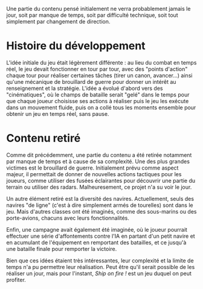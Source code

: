 Une partie du contenu pensé initialement ne verra probablement jamais le jour, soit par manque de temps, soit par difficulté technique, soit tout 
simplement par changement de direction.

# Histoire du développement

L'idée initiale du jeu était légèrement différente : au lieu du combat en temps réel, le jeu devait fonctionner en tour par tour, avec des "points 
d'action" chaque tour pour réaliser certaines tâches (tirer un canon, avancer...) ainsi qu'une mécanique de brouillard de guerre pour donner un 
intérêt au renseignement et la stratégie. L'idée a évolué d'abord vers des "cinématiques", où le champs de bataille serait "gelé" dans le temps
pour que chaque joueur choisisse ses actions à réaliser puis le jeu les exécute dans un mouvement fluide, puis on a collé tous les moments ensemble
pour obtenir un jeu en temps réel, sans pause.

# Contenu retiré

Comme dit précédemment, une partie du contenu a été retirée notamment par manque de temps et à cause de sa complexité. Une des plus grandes victimes est le brouillard
de guerre. Initialement prévu comme aspect majeur, il permettait de donner de nouvelles actions tactiques pour les joueurs, comme utiliser des fusées
éclairantes pour découvrir une partie du terrain ou utiliser des radars. Malheuresement, ce projet n'a su voir le jour.

Un autre élément retiré est la diversité des navires. Actuellement, seuls des navires "de ligne" (c'est à dire simplement armés de tourelles) sont dans
le jeu. Mais d'autres classes ont été imaginés, comme des sous-marins ou des porte-avions, chacuns avec leurs fonctionnalités.

Enfin, une campagne avait également été imaginée, où le joueur pourrait effectuer une série d'affontements contre l'IA en partant d'un petit navire et 
en acumulant de l'équipement en remportant des batailles, et ce jusqu'à une bataille finale pour remporter la victoire.

Bien que ces idées étaient très intéressantes, leur complexité et la limite de temps n'a pu permettre leur réalisation. Peut être qu'il serait possible de les réaliser un jour, mais pour l'instant, *Ship on fire !* est un jeu duquel on peut profiter.
